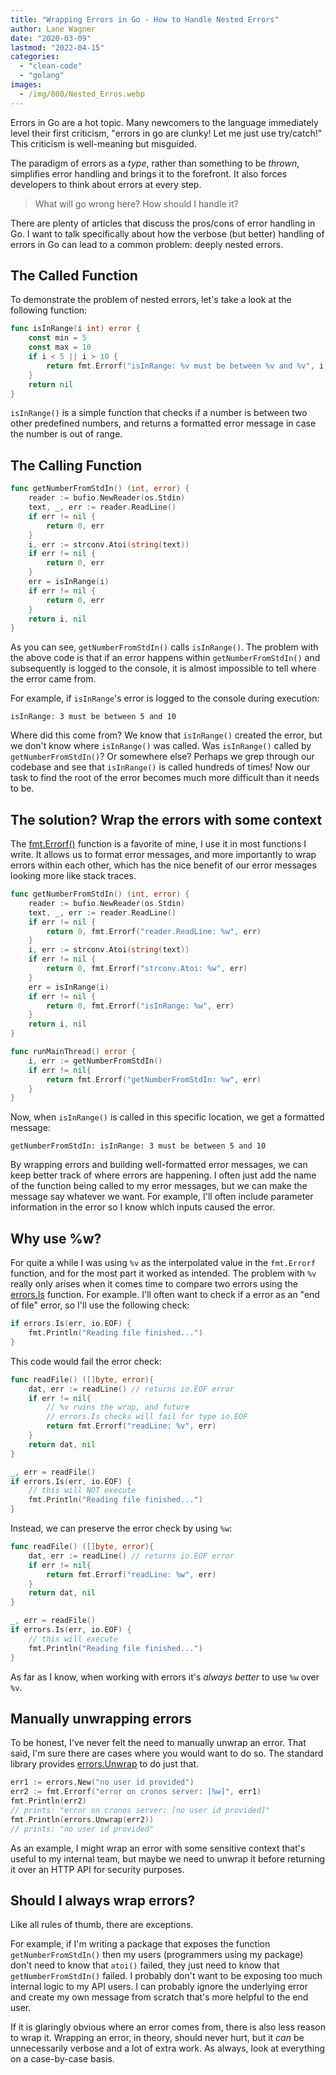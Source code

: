```yaml
---
title: "Wrapping Errors in Go - How to Handle Nested Errors"
author: Lane Wagner
date: "2020-03-09"
lastmod: "2022-04-15"
categories: 
  - "clean-code"
  - "golang"
images:
  - /img/800/Nested_Erros.webp
---
```


Errors in Go are a hot topic. Many newcomers to the language immediately level their first criticism, "errors in go are clunky! Let me just use try/catch!" This criticism is well-meaning but misguided.

The paradigm of errors as a *type*, rather than something to be *thrown*, simplifies error handling and brings it to the forefront. It also forces developers to think about errors at every step.

> What will go wrong here? How should I handle it?

There are plenty of articles that discuss the pros/cons of error handling in Go. I want to talk specifically about how the verbose (but better) handling of errors in Go can lead to a common problem: deeply nested errors.

## The Called Function

To demonstrate the problem of nested errors, let's take a look at the following function:

```go
func isInRange(i int) error {
	const min = 5
	const max = 10
	if i < 5 || i > 10 {
		return fmt.Errorf("isInRange: %v must be between %v and %v", i, min, max)
	}
	return nil
}
```

`isInRange()` is a simple function that checks if a number is between two other predefined numbers, and returns a formatted error message in case the number is out of range.

## The Calling Function

```go
func getNumberFromStdIn() (int, error) {
	reader := bufio.NewReader(os.Stdin)
	text, _, err := reader.ReadLine()
	if err != nil {
		return 0, err
	}
	i, err := strconv.Atoi(string(text))
	if err != nil {
		return 0, err
	}
	err = isInRange(i)
	if err != nil {
		return 0, err
	}
	return i, nil
}
```

As you can see, `getNumberFromStdIn()` calls `isInRange()`. The problem with the above code is that if an error happens within `getNumberFromStdIn()` and subsequently is logged to the console, it is almost impossible to tell where the error came from.

For example, if `isInRange`'s error is logged to the console during execution:

```
isInRange: 3 must be between 5 and 10
```

Where did this come from? We know that `isInRange()` created the error, but we don't know where `isInRange()` was called. Was `isInRange()` called by `getNumberFromStdIn()`? Or somewhere else? Perhaps we grep through our codebase and see that `isInRange()` is called hundreds of times! Now our task to find the root of the error becomes much more difficult than it needs to be.

## The solution? Wrap the errors with some context

The [fmt.Errorf()](https://pkg.go.dev/fmt#Errorf) function is a favorite of mine, I use it in most functions I write. It allows us to format error messages, and more importantly to wrap errors within each other, which has the nice benefit of our error messages looking more like stack traces.

```go
func getNumberFromStdIn() (int, error) {
	reader := bufio.NewReader(os.Stdin)
	text, _, err := reader.ReadLine()
	if err != nil {
		return 0, fmt.Errorf("reader.ReadLine: %w", err)
	}
	i, err := strconv.Atoi(string(text))
	if err != nil {
		return 0, fmt.Errorf("strconv.Atoi: %w", err)
	}
	err = isInRange(i)
	if err != nil {
		return 0, fmt.Errorf("isInRange: %w", err)
	}
	return i, nil
}

func runMainThread() error {
	i, err := getNumberFromStdIn()
	if err != nil{
		return fmt.Errorf("getNumberFromStdIn: %w", err)
	}
}
```

Now, when `isInRange()` is called in this specific location, we get a formatted message:

```
getNumberFromStdIn: isInRange: 3 must be between 5 and 10
```

By wrapping errors and building well-formatted error messages, we can keep better track of where errors are happening. I often just add the name of the function being called to my error messages, but we can make the message say whatever we want. For example, I'll often include parameter information in the error so I know which inputs caused the error.

## Why use %w?

For quite a while I was using `%v` as the interpolated value in the `fmt.Errorf` function, and for the most part it worked as intended. The problem with `%v` really only arises when it comes time to compare two errors using the [errors.Is](https://pkg.go.dev/errors#Is) function. For example. I'll often want to check if a error as an "end of file" error, so I'll use the following check:

```go
if errors.Is(err, io.EOF) {
	fmt.Println("Reading file finished...")
}
```

This code would fail the error check:

```go
func readFile() ([]byte, error){
	dat, err := readLine() // returns io.EOF error
	if err != nil{
		// %v ruins the wrap, and future
		// errors.Is checks will fail for type io.EOF
		return fmt.Errorf("readLine: %v", err)
	}
	return dat, nil
}

_, err = readFile()
if errors.Is(err, io.EOF) {
	// this will NOT execute
	fmt.Println("Reading file finished...")
}
```

Instead, we can preserve the error check by using `%w`:

```go
func readFile() ([]byte, error){
	dat, err := readLine() // returns io.EOF error
	if err != nil{
		return fmt.Errorf("readLine: %w", err)
	}
	return dat, nil
}

_, err = readFile()
if errors.Is(err, io.EOF) {
	// this will execute
	fmt.Println("Reading file finished...")
}
```

As far as I know, when working with errors it's *always better* to use `%w` over `%v`.

## Manually unwrapping errors

To be honest, I've never felt the need to manually unwrap an error. That said, I'm sure there are cases where you would want to do so. The standard library provides [errors.Unwrap](https://pkg.go.dev/errors#Unwrap) to do just that.

```go
err1 := errors.New("no user id provided")
err2 := fmt.Errorf("error on cronos server: [%w]", err1)
fmt.Println(err2)
// prints: "error on cronos server: [no user id provided]"
fmt.Println(errors.Unwrap(err2))
// prints: "no user id provided"
```

As an example, I might wrap an error with some sensitive context that's useful to my internal team, but maybe we need to unwrap it before returning it over an HTTP API for security purposes.

## Should I always wrap errors?

Like all rules of thumb, there are exceptions.

For example, if I'm writing a package that exposes the function `getNumberFromStdIn()` then my users (programmers using my package) don't need to know that `atoi()` failed, they just need to know that `getNumberFromStdIn()` failed. I probably don't want to be exposing too much internal logic to my API users. I can probably ignore the underlying error and create my own message from scratch that's more helpful to the end user.

If it is glaringly obvious where an error comes from, there is also less reason to wrap it. Wrapping an error, in theory, should never hurt, but it *can* be unnecessarily verbose and a lot of extra work. As always, look at everything on a case-by-case basis.
